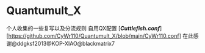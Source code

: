 # Quantumult_X
个人收集的一些复写以及分流规则
自用QX配置 [***Cuttlefish.conf***][https://github.com/CyWr110/Quantumult_X/blob/main/CyWr110.conf]
在此感谢@ddgksf2013@KOP-XIAO@blackmatrix7
